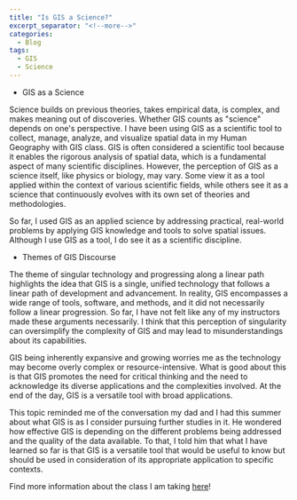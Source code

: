 ```yaml
---
title: "Is GIS a Science?"
excerpt_separator: "<!--more-->"
categories:
  - Blog
tags:
  - GIS
  - Science
---
```


* GIS as a Science
>
Science builds on previous theories, takes empirical data, is complex, and makes meaning out of discoveries. Whether GIS counts as "science" depends on one's perspective. I have been using GIS as a scientific tool to collect, manage, analyze, and visualize spatial data in my Human Geography with GIS class. GIS is often considered a scientific tool because it enables the rigorous analysis of spatial data, which is a fundamental aspect of many scientific disciplines. However, the perception of GIS as a science itself, like physics or biology, may vary. Some view it as a tool applied within the context of various scientific fields, while others see it as a science that continuously evolves with its own set of theories and methodologies. 
>
So far, I used GIS as an applied science by addressing practical, real-world problems by applying GIS knowledge and tools to solve spatial issues. Although I use GIS as a tool, I do see it as a scientific discipline.
>
* Themes of GIS Discourse
> 
The theme of singular technology and progressing along a linear path highlights the idea that GIS is a single, unified technology that follows a linear path of development and advancement. In reality, GIS encompasses a wide range of tools, software, and methods, and it did not necessarily follow a linear progression. So far, I have not felt like any of my instructors made these arguments necessarily. I think that this perception of singularity can oversimplify the complexity of GIS and may lead to misunderstandings about its capabilities.
>
GIS being inherently expansive and growing worries me as the technology may become overly complex or resource-intensive. What is good about this is that GIS promotes the need for critical thinking and the need to acknowledge its diverse applications and the complexities involved. At the end of the day, GIS is a versatile tool with broad applications.
>
This topic reminded me of the conversation my dad and I had this summer about what GIS is as I consider pursuing further studies in it. He wondered how effective GIS is depending on the different problems being addressed and the quality of the data available. To that, I told him that what I have learned so far is that GIS is a versatile tool that would be useful to know but should be used in consideration of its appropriate application to specific contexts.
>
Find more information about the class I am taking [here](https://opengisci.github.io)!